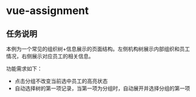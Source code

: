 # vue-assignment

## 任务说明

本例为一个常见的组织树+信息展示的页面结构。左侧机构树展示内部组织和员工情况，右侧展示对应员工的相关信息。

功能需求如下：

- 点击分组不改变当前选中员工的高亮状态
- 自动选择树的第一项记录，当第一项为分组时，自动展开并选择分组的第一项


